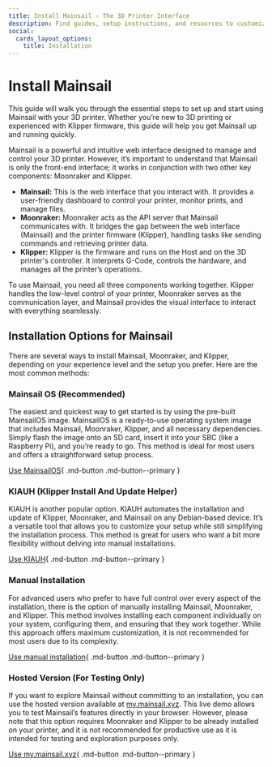 ```yaml
---
title: Install Mainsail - The 3D Printer Interface
description: Find guides, setup instructions, and resources to customize and optimize your Mainsail 3D printer interface.
social:
  cards_layout_options:
    title: Installation
---
```


# Install Mainsail

This guide will walk you through the essential steps to set up and start using Mainsail with your 3D printer. Whether
you’re new to 3D printing or experienced with Klipper firmware, this guide will help you get Mainsail up and running
quickly.  

Mainsail is a powerful and intuitive web interface designed to manage and control your 3D printer. However, it’s
important to understand that Mainsail is only the front-end interface; it works in conjunction with two other key
components: Moonraker and Klipper.

- **Mainsail:** This is the web interface that you interact with. It provides a user-friendly dashboard to control your
printer, monitor prints, and manage files.
- **Moonraker:** Moonraker acts as the API server that Mainsail communicates with. It bridges the gap between the web
interface (Mainsail) and the printer firmware (Klipper), handling tasks like sending commands and retrieving printer
data.
- **Klipper:** Klipper is the firmware and runs on the Host and on the 3D printer's controller. It interprets G-Code,
controls the hardware, and manages all the printer’s operations.

To use Mainsail, you need all three components working together. Klipper handles the low-level control of your printer,
Moonraker serves as the communication layer, and Mainsail provides the visual interface to interact with everything
seamlessly.

## Installation Options for Mainsail

There are several ways to install Mainsail, Moonraker, and Klipper, depending on your experience level and the setup you
prefer. Here are the most common methods:

### Mainsail OS (Recommended)

The easiest and quickest way to get started is by using the pre-built MainsailOS image. MainsailOS is a ready-to-use
operating system image that includes Mainsail, Moonraker, Klipper, and all necessary dependencies. Simply flash the
image onto an SD card, insert it into your SBC (like a Raspberry Pi), and you’re ready to go. This method is ideal for
most users and offers a straightforward setup process.

[Use MainsailOS](../mainsailos/index.md){ .md-button .md-button--primary }

### KIAUH (Klipper Install And Update Helper)

KIAUH is another popular option. KIAUH automates the installation and update of Klipper, Moonraker, and Mainsail on any
Debian-based device. It’s a versatile tool that allows you to customize your setup while still simplifying the
installation process. This method is great for users who want a bit more flexibility without delving into manual
installations.

[Use KIAUH](kiauh.md){ .md-button .md-button--primary }

### Manual Installation

For advanced users who prefer to have full control over every aspect of the installation, there is the option of
manually installing Mainsail, Moonraker, and Klipper. This method involves installing each component individually on
your system, configuring them, and ensuring that they work together. While this approach offers maximum customization,
it is not recommended for most users due to its complexity.

[Use manual installation](manual.md){ .md-button .md-button--primary }

### Hosted Version (For Testing Only)

If you want to explore Mainsail without committing to an installation, you can use the hosted version available at
[my.mainsail.xyz](http://my.mainsail.xyz). This live demo allows you to test Mainsail’s features directly in your
browser. However, please note that this option requires Moonraker and Klipper to be already installed on your printer,
and it is not recommended for productive use as it is intended for testing and exploration purposes only.

[Use my.mainsail.xyz](mymainsail.md){ .md-button .md-button--primary }
